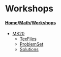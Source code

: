 # Workshops
#### [Home](../..)/[Math](..)/[Workshops]()
- [MS20](MS20)
    - [TexFiles](MS20/TexFiles)
    - [ProblemSet](MS20/ProblemSet)
    - [Solutions](MS20/Solutions)
